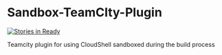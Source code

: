 # Sandbox-TeamCIty-Plugin

[![Stories in Ready](https://badge.waffle.io/QualiSystems/Sandbox-Jenkins-Plugin.svg?label=ready&title=Ready)](http://waffle.io/QualiSystems/Sandbox-Jenkins-Plugin)

Teamcity plugin for using CloudShell sandboxed during the build process

